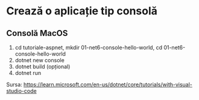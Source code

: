 # Crează o aplicație tip consolă

## Consolă MacOS

1. cd tutoriale-aspnet, mkdir 01-net6-console-hello-world, cd 01-net6-console-hello-world
2. dotnet new console
3. dotnet build (opțional)
4. dotnet run

Sursa: https://learn.microsoft.com/en-us/dotnet/core/tutorials/with-visual-studio-code